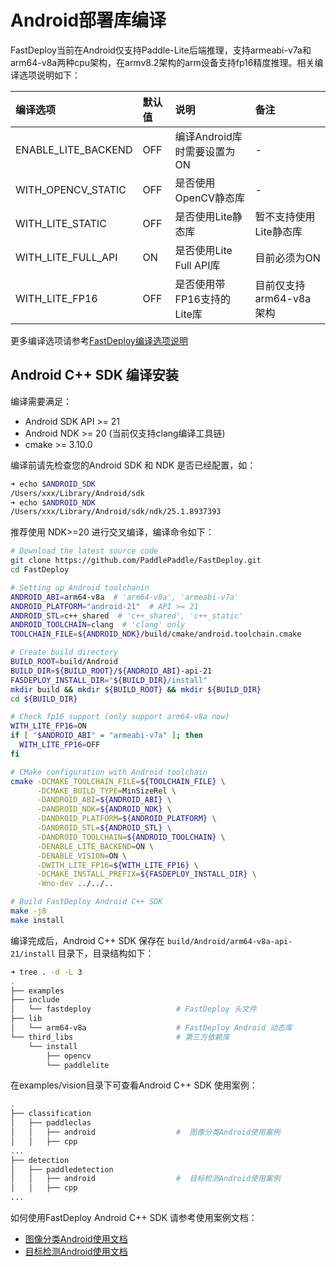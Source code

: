 # Android部署库编译

FastDeploy当前在Android仅支持Paddle-Lite后端推理，支持armeabi-v7a和arm64-v8a两种cpu架构，在armv8.2架构的arm设备支持fp16精度推理。相关编译选项说明如下：  

|编译选项|默认值|说明|备注|  
|:---|:---|:---|:---|  
|ENABLE_LITE_BACKEND|OFF|编译Android库时需要设置为ON| - |
|WITH_OPENCV_STATIC|OFF|是否使用OpenCV静态库| - |
|WITH_LITE_STATIC|OFF|是否使用Lite静态库| 暂不支持使用Lite静态库 |
|WITH_LITE_FULL_API|ON|是否使用Lite Full API库| 目前必须为ON |
|WITH_LITE_FP16|OFF|是否使用带FP16支持的Lite库| 目前仅支持 arm64-v8a 架构|

更多编译选项请参考[FastDeploy编译选项说明](./README.md)

## Android C++ SDK 编译安装  

编译需要满足：  

- Android SDK API >= 21  
- Android NDK >= 20 (当前仅支持clang编译工具链)
- cmake >= 3.10.0  

编译前请先检查您的Android SDK 和 NDK 是否已经配置，如：  
```bash
➜ echo $ANDROID_SDK  
/Users/xxx/Library/Android/sdk  
➜ echo $ANDROID_NDK
/Users/xxx/Library/Android/sdk/ndk/25.1.8937393
```
推荐使用 NDK>=20 进行交叉编译，编译命令如下：
```bash
# Download the latest source code
git clone https://github.com/PaddlePaddle/FastDeploy.git
cd FastDeploy  

# Setting up Android toolchanin
ANDROID_ABI=arm64-v8a  # 'arm64-v8a', 'armeabi-v7a'
ANDROID_PLATFORM="android-21"  # API >= 21
ANDROID_STL=c++_shared  # 'c++_shared', 'c++_static'
ANDROID_TOOLCHAIN=clang  # 'clang' only
TOOLCHAIN_FILE=${ANDROID_NDK}/build/cmake/android.toolchain.cmake

# Create build directory
BUILD_ROOT=build/Android
BUILD_DIR=${BUILD_ROOT}/${ANDROID_ABI}-api-21
FASDEPLOY_INSTALL_DIR="${BUILD_DIR}/install"
mkdir build && mkdir ${BUILD_ROOT} && mkdir ${BUILD_DIR}
cd ${BUILD_DIR}

# Check fp16 support (only support arm64-v8a now)
WITH_LITE_FP16=ON
if [ "$ANDROID_ABI" = "armeabi-v7a" ]; then
  WITH_LITE_FP16=OFF
fi

# CMake configuration with Android toolchain
cmake -DCMAKE_TOOLCHAIN_FILE=${TOOLCHAIN_FILE} \
      -DCMAKE_BUILD_TYPE=MinSizeRel \
      -DANDROID_ABI=${ANDROID_ABI} \
      -DANDROID_NDK=${ANDROID_NDK} \
      -DANDROID_PLATFORM=${ANDROID_PLATFORM} \
      -DANDROID_STL=${ANDROID_STL} \
      -DANDROID_TOOLCHAIN=${ANDROID_TOOLCHAIN} \
      -DENABLE_LITE_BACKEND=ON \
      -DENABLE_VISION=ON \
      -DWITH_LITE_FP16=${WITH_LITE_FP16} \
      -DCMAKE_INSTALL_PREFIX=${FASDEPLOY_INSTALL_DIR} \
      -Wno-dev ../../..

# Build FastDeploy Android C++ SDK
make -j8
make install  
```  
编译完成后，Android C++ SDK 保存在 `build/Android/arm64-v8a-api-21/install` 目录下，目录结构如下：  
```bash
➜ tree . -d -L 3
.
├── examples
├── include
│   └── fastdeploy                   # FastDeploy 头文件
├── lib
│   └── arm64-v8a                    # FastDeploy Android 动态库
└── third_libs                       # 第三方依赖库
    └── install
        ├── opencv
        └── paddlelite
```
在examples/vision目录下可查看Android C++ SDK 使用案例：
```bash  
.
├── classification
│   ├── paddleclas
│   │   ├── android                  #  图像分类Android使用案例
│   │   ├── cpp
...
├── detection
│   ├── paddledetection
│   │   ├── android                  #  目标检测Android使用案例
│   │   ├── cpp
...
```
如何使用FastDeploy Android C++ SDK 请参考使用案例文档：  
- [图像分类Android使用文档](../../../examples/vision/classification/paddleclas/android/README.md)  
- [目标检测Android使用文档](../../../examples/vision/detection/paddledetection/android/README.md)  
